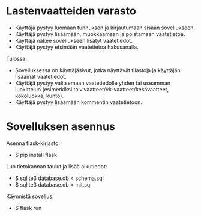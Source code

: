 # Lastenvaatteiden varasto

- Käyttäjä pystyy luomaan tunnuksen ja kirjautumaan sisään sovellukseen.
- Käyttäjä pystyy lisäämään, muokkaamaan ja poistamaan vaatetietoa.
- Käyttäjä näkee sovellukseen lisätyt vaatetiedot.
- Käyttäjä pystyy etsimään vaatetietoa hakusanalla.

Tulossa:
- Sovelluksessa on käyttäjäsivut, jotka näyttävät tilastoja ja käyttäjän lisäämät vaatetiedot.
- Käyttäjä pystyy valitsemaan vaatetiedolle yhden tai useamman luokittelun (esimerkiksi talvivaatteet/vk-vaatteet/kesävaatteet, kokoluokka, kunto).
- Käyttäjä pystyy lisäämään kommentin vaatetietoon.

# Sovelluksen asennus

Asenna flask-kirjasto:
- $ pip install flask

Luo tietokannan taulut ja lisää alkutiedot:
- $ sqlite3 database.db < schema.sql
- $ sqlite3 database.db < init.sql

Käynnistä sovellus:
- $ flask run
